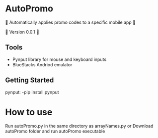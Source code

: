 # AutoPromo

🚀 Automatically applies promo codes to a specific mobile app 🚀

📌 Version 0.0.1 📌

## Tools
- Pynput library for mouse and keyboard inputs
- BlueStacks Andriod emulator

## Getting Started





pynput: -pip install pynput

# How to use
Run autoPromo.py in the same directory as arrayNames.py
or
Download autoPromo folder and run autoPromo executable
